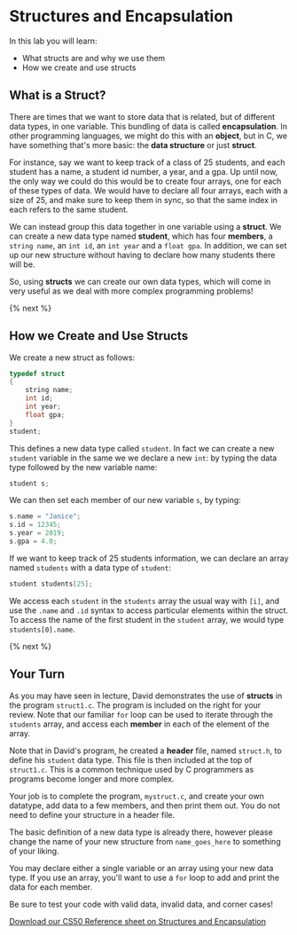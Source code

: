 # Structures and Encapsulation

In this lab you will learn:

- What structs are and why we use them
- How we create and use structs

## What is a Struct?

There are times that we want to store data that is related, but of different data types, in one variable. This bundling of data is called **encapsulation**. In other programming languages, we might do this with an **object**, but in C, we have something that's more basic: the **data structure** or just **struct**. 

For instance, say we want to keep track of a class of 25 students, and each student has a name, a student id number, a year, and a gpa. Up until now, the only way we could do this would be to create four arrays, one for each of these types of data. We would have to declare all four arrays, each with a size of 25, and make sure to keep them in sync, so that the same index in each refers to the same student.

We can instead group this data together in one variable using a **struct**. We can create a new data type named **student**, which has four **members**, a `string name`, an `int id`, an `int year` and a `float gpa`. In addition, we can set up our new structure without having to declare how many students there will be.

So, using **structs** we can create our own data types, which will come in very useful as we deal with more complex programming problems! 

{% next %}

## How we Create and Use Structs

We create a new struct as follows:

```c
typedef struct
{
    string name;
    int id;
    int year;
    float gpa;
}
student;
```

This defines a new data type called `student`. In fact we can create a new `student` variable in the same we we declare a new `int`: by typing the data type followed by the new variable name:

```c
student s;
```

We can then set each member of our new variable `s`, by typing:

```c
s.name = "Janice";
s.id = 12345;
s.year = 2019;
s.gpa = 4.0;
```

If we want to keep track of 25 students information, we can declare an array named `students` with a data type of `student`:

```c
student students[25];
```

We access each `student` in the `students` array the usual way with `[i]`, and use the `.name` and `.id` syntax to access particular elements within the struct. To access the name of the first student in the `student` array, we would type `students[0].name`.

{% next %}

## Your Turn

As you may have seen in lecture, David demonstrates the use of **structs** in the program `struct1.c`. The program is included on the right for your review. Note that our familiar `for` loop can be used to iterate through the `students` array, and access each **member** in each of the element of the array.

Note that in David's program, he created a **header** file, named `struct.h`, to define his `student` data type. This file is then included at the top of `struct1.c`. This is a common technique used by C programmers as programs become longer and more complex.

Your job is to complete the program, `mystruct.c`, and create your own datatype, add data to a few members, and then print them out. You do not need to define your structure in a header file.

The basic definition of a new data type is already there, however please change the name of your new structure from `name_goes_here` to something of your liking.

You may declare either a single variable or an array using your new data type. If you use an array, you'll want to use a `for` loop to add and print the data for each member.

Be sure to test your code with valid data, invalid data, and corner cases!

[Download our CS50 Reference sheet on Structures and Encapsulation](https://ap.cs50.school/assets/pdfs/unit4/structures_and_encapsulation.pdf)
